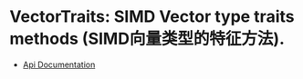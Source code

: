 # VectorTraits: SIMD Vector type traits methods (SIMD向量类型的特征方法).

- [Api Documentation](../api/index.md)
